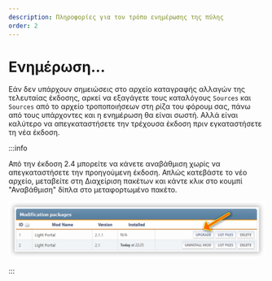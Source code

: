 ```yaml
---
description: Πληροφορίες για τον τρόπο ενημέρωσης της πύλης
order: 2
---
```


# Ενημέρωση...

Εάν δεν υπάρχουν σημειώσεις στο αρχείο καταγραφής αλλαγών της τελευταίας έκδοσης, αρκεί να εξαγάγετε τους καταλόγους `Sources` και `Sources` από το αρχείο τροποποιήσεων στη ρίζα του φόρουμ σας, πάνω από τους υπάρχοντες και η ενημέρωση θα είναι σωστή. Αλλά είναι καλύτερο να απεγκαταστήσετε την τρέχουσα έκδοση πριν εγκαταστήσετε τη νέα έκδοση.

:::info

Από την έκδοση 2.4 μπορείτε να κάνετε αναβάθμιση χωρίς να απεγκαταστήσετε την προηγούμενη έκδοση. Απλώς κατεβάστε το νέο αρχείο, μεταβείτε στη Διαχείριση πακέτων και κάντε κλικ στο κουμπί "Αναβάθμιση" δίπλα στο μεταφορτωμένο πακέτο.

![Updating](upgrade.png)

:::
